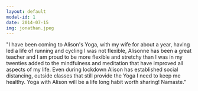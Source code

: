```yaml
---
layout: default
modal-id: 1
date: 2014-07-15
img: jonathan.jpeg
---
```

"I have been coming to Alison's Yoga, with my wife for about a year, having led a life of running and cycling I was not flexible, Alisonne has been a great teacher and I am proud to be more flexible and stretchy than I was in my twenties added to the mindfulness and meditation that have improved all aspects of my life. Even during lockdown Alison has established social distancing, outside classes that still provide the Yoga I need to keep me healthy. Yoga with Alison will be a life long habit worth sharing! Namaste."